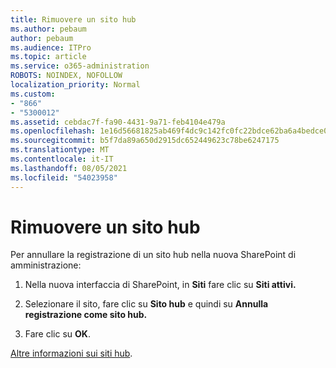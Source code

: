 ```yaml
---
title: Rimuovere un sito hub
ms.author: pebaum
author: pebaum
ms.audience: ITPro
ms.topic: article
ms.service: o365-administration
ROBOTS: NOINDEX, NOFOLLOW
localization_priority: Normal
ms.custom:
- "866"
- "5300012"
ms.assetid: cebdac7f-fa90-4431-9a71-feb4104e479a
ms.openlocfilehash: 1e16d56681825ab469f4dc9c142fc0fc22bdce62ba6a4bedce0ad8f488acf71f
ms.sourcegitcommit: b5f7da89a650d2915dc652449623c78be6247175
ms.translationtype: MT
ms.contentlocale: it-IT
ms.lasthandoff: 08/05/2021
ms.locfileid: "54023958"
---
```

# <a name="remove-a-hub-site"></a>Rimuovere un sito hub

Per annullare la registrazione di un sito hub nella nuova SharePoint di amministrazione:
  
1. Nella nuova interfaccia di SharePoint, in **Siti** fare clic su **Siti attivi.**

2. Selezionare il sito, fare clic su **Sito hub** e quindi su **Annulla registrazione come sito hub.**

3. Fare clic su **OK**.

[Altre informazioni sui siti hub](https://support.office.com/article/what-is-a-sharepoint-hub-site-fe26ae84-14b7-45b6-a6d1-948b3966427f).
  